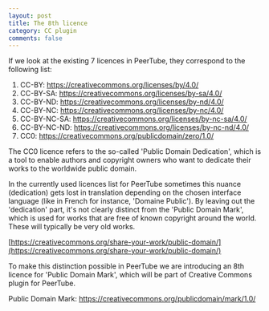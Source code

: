 ```yaml
---
layout: post
title: The 8th licence
category: CC plugin
comments: false
---
```


If we look at the existing 7 licences in PeerTube, they correspond to the following list:

1. CC-BY: https://creativecommons.org/licenses/by/4.0/
2. CC-BY-SA: https://creativecommons.org/licenses/by-sa/4.0/
3. CC-BY-ND: https://creativecommons.org/licenses/by-nd/4.0/
4. CC-BY-NC: https://creativecommons.org/licenses/by-nc/4.0/
5. CC-BY-NC-SA: https://creativecommons.org/licenses/by-nc-sa/4.0/
6. CC-BY-NC-ND: https://creativecommons.org/licenses/by-nc-nd/4.0/
7. CC0: https://creativecommons.org/publicdomain/zero/1.0/

The CC0 licence refers to the so-called 'Public Domain Dedication', which is a tool to enable authors and copyright owners who want to dedicate their works to the worldwide public domain.

In the currently used licences list for PeerTube sometimes this nuance (dedication) gets lost in translation depending on the chosen interface language (like in French for instance, 'Domaine Public'). By leaving out the 'dedication' part, it's not clearly distinct from the 'Public Domain Mark', which is used for works that are free of known copyright around the world. These will typically be very old works.

[https://creativecommons.org/share-your-work/public-domain/](https://creativecommons.org/share-your-work/public-domain/)

To make this distinction possible in PeerTube we are introducing an 8th licence for 'Public Domain Mark', which will be part of Creative Commons plugin for PeerTube.

Public Domain Mark: https://creativecommons.org/publicdomain/mark/1.0/
